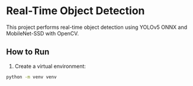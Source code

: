 # Real-Time Object Detection

This project performs real-time object detection using YOLOv5 ONNX and MobileNet-SSD with OpenCV.

## How to Run

1. Create a virtual environment:
```bash
python -m venv venv
